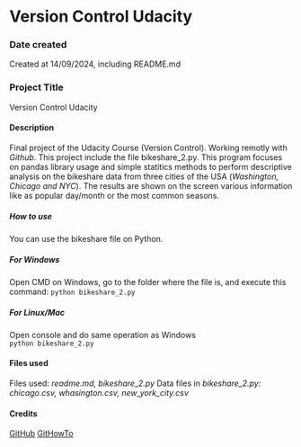 # Version Control Udacity

### Date created
Created at 14/09/2024, including README.md

### Project Title
Version Control Udacity

#### Description
Final project of the Udacity Course (Version Control). Working remotly
with *Github*.
This project include the file bikeshare_2.py. This program focuses on pandas library usage and simple statitics methods to perform descriptive analysis on the bikeshare data from three cities of the USA (*Washington, Chicago and NYC*).
The results are shown on the screen various information like as popular day/month or the most common seasons.

##### How to use
You can use the bikeshare file on Python.
##### For Windows
Open CMD on Windows, go to the folder where the file is, and execute this command:
    `python bikeshare_2.py`
##### For Linux/Mac
Open console and do same operation as Windows    
    `python bikeshare_2.py`
   
#### Files used
Files used: _readme.md, bikeshare_2.py_
Data files in _bikeshare_2.py_: _chicago.csv, whasington.csv, new_york_city.csv_

#### Credits
[GitHub](www.github.com)
[GitHowTo](www.githowto.com)

